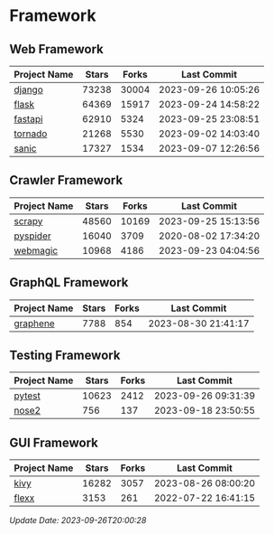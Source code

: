 # Framework

## Web Framework
| Project Name | Stars | Forks | Last Commit |
| ------------ | ----- | ----- | ----------- |
| [django](https://github.com/django/django) | 73238 | 30004 | 2023-09-26 10:05:26 |
| [flask](https://github.com/pallets/flask) | 64369 | 15917 | 2023-09-24 14:58:22 |
| [fastapi](https://github.com/tiangolo/fastapi) | 62910 | 5324 | 2023-09-25 23:08:51 |
| [tornado](https://github.com/tornadoweb/tornado) | 21268 | 5530 | 2023-09-02 14:03:40 |
| [sanic](https://github.com/sanic-org/sanic) | 17327 | 1534 | 2023-09-07 12:26:56 |

## Crawler Framework
| Project Name | Stars | Forks | Last Commit |
| ------------ | ----- | ----- | ----------- |
| [scrapy](https://github.com/scrapy/scrapy) | 48560 | 10169 | 2023-09-25 15:13:56 |
| [pyspider](https://github.com/binux/pyspider) | 16040 | 3709 | 2020-08-02 17:34:20 |
| [webmagic](https://github.com/code4craft/webmagic) | 10968 | 4186 | 2023-09-23 04:04:56 |

## GraphQL Framework
| Project Name | Stars | Forks | Last Commit |
| ------------ | ----- | ----- | ----------- |
| [graphene](https://github.com/graphql-python/graphene) | 7788 | 854 | 2023-08-30 21:41:17 |

## Testing Framework
| Project Name | Stars | Forks | Last Commit |
| ------------ | ----- | ----- | ----------- |
| [pytest](https://github.com/pytest-dev/pytest) | 10623 | 2412 | 2023-09-26 09:31:39 |
| [nose2](https://github.com/nose-devs/nose2) | 756 | 137 | 2023-09-18 23:50:55 |

## GUI Framework
| Project Name | Stars | Forks | Last Commit |
| ------------ | ----- | ----- | ----------- |
| [kivy](https://github.com/kivy/kivy) | 16282 | 3057 | 2023-08-26 08:00:20 |
| [flexx](https://github.com/flexxui/flexx) | 3153 | 261 | 2022-07-22 16:41:15 |

*Update Date: 2023-09-26T20:00:28*